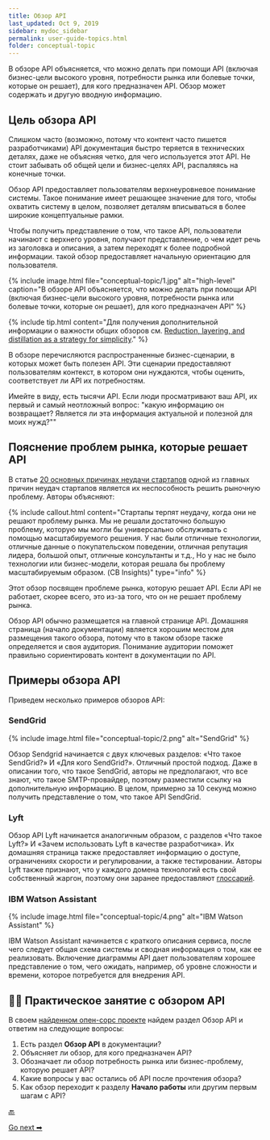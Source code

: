```yaml
---
title: Обзор API
last_updated: Oct 9, 2019
sidebar: mydoc_sidebar
permalink: user-guide-topics.html
folder: conceptual-topic
---
```


В обзоре API объясняется, что можно делать при помощи API (включая бизнес-цели высокого уровня, потребности рынка или болевые точки, которые он решает), для кого предназначен API. Обзор может содержать и другую вводную информацию.

<a name="purpose"></a>
## Цель обзора API

Слишком часто (возможно, потому что контент часто пишется разработчиками) API документация быстро теряется в технических деталях, даже не объясняя четко, для чего используется этот API. Не стоит забывать об общей цели и бизнес-целях API, распаляясь на конечные точки.

Обзор API предоставляет пользователям верхнеуровневое понимание системы. Такое понимание имеет решающее значение для того, чтобы охватить систему в целом, позволяет деталям вписываться в более широкие концептуальные рамки.

Чтобы получить представление о том, что такое API, пользователи начинают с верхнего уровня, получают представление, о чем идет речь из заголовка и описания, а затем переходят к более подробной информации. такой обзор предоставляет начальную ориентацию для пользователя.

{% include image.html file="conceptual-topic/1.jpg" alt="high-level" caption="В обзоре API объясняется, что можно делать при помощи API (включая бизнес-цели высокого уровня, потребности рынка или болевые точки, которые он решает), для кого предназначен API" %}

{% include tip.html content="Для получения дополнительной информации о важности общих обзоров см. [Reduction, layering, and distillation as a strategy for simplicity](https://idratherbewriting.com/simplifying-complexity/reduction-layering-distillation.html)." %}

В обзоре перечисляются распространенные бизнес-сценарии, в которых может быть полезен API. Эти сценарии предоставляют пользователям контекст, в котором они нуждаются, чтобы оценить, соответствует ли API их потребностям.

Имейте в виду, есть тысячи API. Если люди просматривают ваш API, их первый и самый неотложный вопрос: "какую информацию он возвращает? Является ли эта информация актуальной и полезной для моих нужд?""

<a name="marketProblems"></a>
## Пояснение проблем рынка, которые решает API

В статье [20 основных причинах неудачи стартапов](https://www.cbinsights.com/research/startup-failure-reasons-top/) одной из главных причин неудач стартапов является их неспособность решить рыночную проблему. Авторы объясняют:

{% include callout.html content="Стартапы терпят неудачу, когда они не решают проблему рынка. Мы не решали достаточно большую проблему, которую мы могли бы универсально обслуживать с помощью масштабируемого решения. У нас были отличные технологии, отличные данные о покупательском поведении, отличная репутация лидера, большой опыт, отличные консультанты и т.д., Но у нас не было технологии или бизнес-модели, которая решала бы проблему масштабируемым образом. (CB Insights)" type="info" %}

Этот обзор посвящен проблеме рынка, которую решает API. Если API не работает, скорее всего, это из-за того, что он не решает проблему рынка.

Обзор API обычно размещается на главной странице API. Домашняя страница (начало документации) является хорошим местом для размещения такого обзора, потому что в таком обзоре также определяется и своя аудитория. Понимание аудитории поможет правильно сориентировать контент в документации по API.

<a name="samples"></a>
## Примеры обзора API

Приведем несколько примеров обзоров API:

<a name="SendGrid"></a>
### SendGrid

{% include image.html file="conceptual-topic/2.png" alt="SendGrid" %}


Обзор Sendgrid начинается с двух ключевых разделов: «Что такое SendGrid?» И «Для кого SendGrid?». Отличный простой подход. Даже в описании того, что такое SendGrid, авторы не предполагают, что все знают, что такое SMTP-провайдер, поэтому разместили ссылку на дополнительную информацию. В целом, примерно за 10 секунд можно получить представление о том, что такое API SendGrid.

<a name="Lyft"></a>
### Lyft



Обзор API Lyft начинается аналогичным образом, с разделов «Что такое Lyft?» И «Зачем использовать Lyft в качестве разработчика». Их домашняя страница также предоставляет информацию о доступе, ограничениях скорости и регулировании, а также тестировании. Авторы Lyft также признают, что у каждого домена технологий есть свой собственный жаргон, поэтому они заранее предоставляют [глоссарий](api-glossary.html).

<a name="IBM"></a>
### IBM Watson Assistant

{% include image.html file="conceptual-topic/4.png" alt="IBM Watson Assistant" %}


IBM Watson Assistant начинается с краткого описания сервиса, после чего следует общая схема системы и сводная информация о том, как ее реализовать. Включение диаграммы API дает пользователям хорошее представление о том, чего ожидать, например, об уровне сложности и времени, которое потребуется для внедрения API.

<a name="activity"></a>
## 👨‍💻 Практическое занятие с обзором API

В своем [найденном опен-сорс проекте](find-open-source-project.html) найдем раздел Обзор API и ответим на следующие вопросы:

1. Есть раздел **Обзор API** в документации?
2. Объясняет ли обзор, для кого предназначен API?
3. Обозначает ли обзор потребность рынка или бизнес-проблему, которую решает API?
4. Какие вопросы у вас остались об API после прочтения обзора?
5. Как обзор переходит к разделу **Начало работы** или другим первым шагам с API?

[🔙](user-guide-topics.html)

[Go next ➡](getting-started.html)
